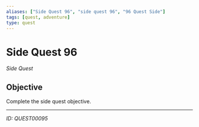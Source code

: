 ```yaml
---
aliases: ["Side Quest 96", "side quest 96", "96 Quest Side"]
tags: [quest, adventure]
type: quest
---
```


# Side Quest 96

*Side Quest*

## Objective
Complete the side quest objective.

---
*ID: QUEST00095*